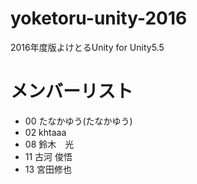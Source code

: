 # yoketoru-unity-2016
2016年度版よけとるUnity for Unity5.5

# メンバーリスト
- 00 たなかゆう(たなかゆう)
- 02 khtaaa
- 08 鈴木　光　　
- 11 古河 俊悟
- 13 宮田修也
